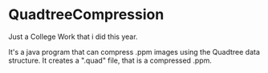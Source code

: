 # QuadtreeCompression
Just a College Work that i did this year.

It's a java program that can compress .ppm images using the Quadtree data structure. It creates a ".quad" file, that is a compressed .ppm. 

